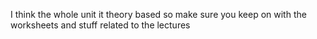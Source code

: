  I think the whole unit it theory based so make sure you keep on with the worksheets and stuff related to the lectures 
